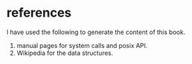 # references

I have used the following to generate the content of this book.

1. manual pages for system calls and posix API.
2. Wikipedia for the data structures.